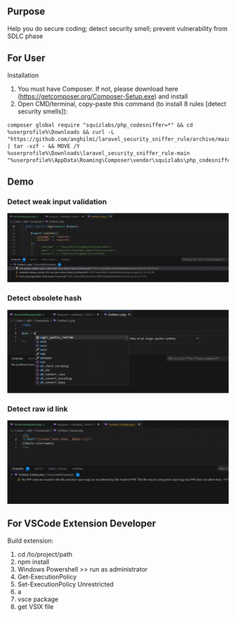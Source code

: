 ## Purpose
Help you do secure coding; detect security smell; prevent vulnerability from SDLC phase

## For User
Installation
1. You must have Composer. If not, please download here (https://getcomposer.org/Composer-Setup.exe) and install
2. Open CMD/terminal, copy-paste this command (to install 8 rules [detect security smells]):

```
composer global require "squizlabs/php_codesniffer=*" && cd %userprofile%\Downloads && curl -L "https://github.com/anghilmi/laravel_security_sniffer_rule/archive/main.tar.gz" | tar -xzf - && MOVE /Y %userprofile%\Downloads\laravel_security_sniffer_rule-main "%userprofile%\AppData\Roaming\Composer\vendor\squizlabs\php_codesniffer\src\Standards\laravel_security_sniffer"
```

## Demo
### Detect weak input validation
![](https://github.com/anghilmi/laravel-php-codesniffer/blob/main/assets/validate.gif)

### Detect obsolete hash
![](https://github.com/anghilmi/laravel-php-codesniffer/blob/main/assets/md5.gif)

### Detect raw id link
![](https://github.com/anghilmi/laravel-php-codesniffer/blob/main/assets/dataid.gif)


## For VSCode Extension Developer 
Build extension: 
1. cd /to/project/path
2. npm install
3. Windows Powershell >> run as administrator
4. Get-ExecutionPolicy
5. Set-ExecutionPolicy Unrestricted
5. a
6. vsce package
7. get VSIX file
